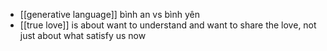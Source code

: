 - [[generative language]] bình an vs bình yên
- [[true love]] is about want to understand and want to share the love, not just about what satisfy us now
